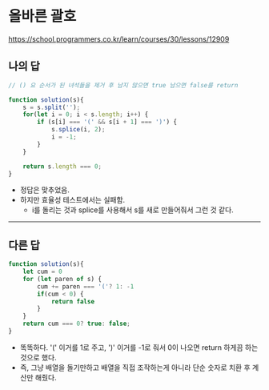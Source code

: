 # 올바른 괄호

https://school.programmers.co.kr/learn/courses/30/lessons/12909

## 나의 답

```js
// () 요 순서가 된 녀석들을 제거 후 남지 않으면 true 남으면 false를 return

function solution(s){
    s = s.split('');
    for(let i = 0; i < s.length; i++) {
        if (s[i] === '(' && s[i + 1] === ')') {
            s.splice(i, 2);
            i = -1;
        }
    }

    return s.length === 0;
}
```

- 정답은 맞추었음.
- 하지만 효율성 테스트에서는 실패함.
  - i를 돌리는 것과 splice를 사용해서 s를 새로 만들어줘서 그런 것 같다.


---

## 다른 답

```js
function solution(s){
    let cum = 0
    for (let paren of s) {
        cum += paren === '('? 1: -1
        if(cum < 0) {
            return false
        }
    }
    return cum === 0? true: false;
}
```

- 똑똑하다. '(' 이거를 1로 주고, ')' 이거를 -1로 줘서 0이 나오면 return 하게끔 하는 것으로 했다.
- 즉, 그냥 배열을 돌기만하고 배열을 직접 조작하는게 아니라 단순 숫자로 치환 후 계산만 해줬다.
